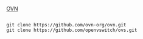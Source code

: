 [OVN](https://docs.openvswitch.org/en/latest/intro/install/#installation-from-source)

```shell

git clone https://github.com/ovn-org/ovn.git
git clone https://github.com/openvswitch/ovs.git


```
